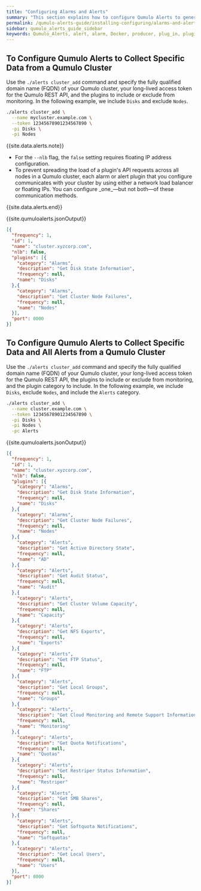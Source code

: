 ```yaml
---
title: "Configuring Alarms and Alerts"
summary: "This section explains how to configure Qumulo Alerts to generate alarms and alerts."
permalink: /qumulo-alerts-guide/installing-configuring/alarms-and-alerts.html
sidebar: qumulo_alerts_guide_sidebar
keywords: Qumulo_Alerts, alert, alarm, Docker, producer, plug_in, plugin, plug-in, monitoring, configure, configuration, JSON
---
```


## To Configure Qumulo Alerts to Collect Specific Data from a Qumulo Cluster
Use the `./alerts cluster_add` command and specify the fully qualified domain name (FQDN) of your Qumulo cluster, your long-lived access token for the Qumulo REST API, and the plugins to include or exclude from monitoring. In the following example, we include `Disks` and exclude `Nodes`.

```bash
./alerts cluster_add \
  --name mycluster.example.com \
  --token 12345678901234567890 \
  -pi Disks \
  -pi Nodes
```

{{site.data.alerts.note}}
<ul>
  <li>For the <code>--nlb</code> flag, the <code>false</code> setting requires floating IP address configuration.</li>
  <li>To prevent spreading the load of a plugin's API requests across all nodes in a Qumulo cluster, each alarm or alert plugin that you configure communicates with your cluster by using either a network load balancer or floating IPs. You can configure _one_&mdash;but not both&mdash;of these communication methods.</li>
</ul>
{{site.data.alerts.end}}

{{site.qumuloalerts.jsonOutput}}
    
```json
[{
  "frequency": 1,
  "id": 1,
  "name": "cluster.xyzcorp.com",
  "nlb": false,
  "plugins": [{
    "category": "Alarms",
    "description": "Get Disk State Information",
    "frequency": null,
    "name": "Disks"
  },{
    "category": "Alarms",
    "description": "Get Cluster Node Failures",
    "frequency": null,
    "name": "Nodes"
  }],
  "port": 8000
}]
```

## To Configure Qumulo Alerts to Collect Specific Data and All Alerts from a Qumulo Cluster
Use the `./alerts cluster_add` command and specify the fully qualified domain name (FQDN) of your Qumulo cluster, your long-lived access token for the Qumulo REST API, the plugins to include or exclude from monitoring, and the plugin category to include. In the following example, we include `Disks`, exclude `Nodes`, and include the `Alerts` category.

```bash
./alerts cluster_add \
  --name cluster.example.com \
  --token 12345678901234567890 \
  -pi Disks \
  -pi Nodes \
  -pc Alerts
```

{{site.qumuloalerts.jsonOutput}}

```json
[{
  "frequency": 1,
  "id": 1,
  "name": "cluster.xyzcorp.com",
  "nlb": false,
  "plugins": [{
    "category": "Alarms",
    "description": "Get Disk State Information",
    "frequency": null,
    "name": "Disks"
  },{
    "category": "Alarms",
    "description": "Get Cluster Node Failures",
    "frequency": null,
    "name": "Nodes"
  },{
    "category": "Alerts",
    "description": "Get Active Directory State",
    "frequency": null,
    "name": "AD"
  },{
    "category": "Alerts",
    "description": "Get Audit Status",
    "frequency": null,
    "name": "Audit"
  },{
    "category": "Alerts",
    "description": "Get Cluster Volume Capacity",
    "frequency": null,
    "name": "Capacity"
  },{
    "category": "Alerts",
    "description": "Get NFS Exports",
    "frequency": null,
    "name": "Exports"
  },{
    "category": "Alerts",
    "description": "Get FTP Status",
    "frequency": null,
    "name": "FTP"
  },{
    "category": "Alerts",
    "description": "Get Local Groups",
    "frequency": null,
    "name": "Groups"
  },{
    "category": "Alerts",
    "description": "Get Cloud Monitoring and Remote Support Information",
    "frequency": null,
    "name": "Monitoring"
  },{
    "category": "Alerts",
    "description": "Get Quota Notifications",
    "frequency": null,
    "name": "Quotas"
  },{
    "category": "Alerts",
    "description": "Get Restriper Status Information",
    "frequency": null,
    "name": "Restriper"
  },{
    "category": "Alerts",
    "description": "Get SMB Shares",
    "frequency": null,
    "name": "Shares"
  },{
    "category": "Alerts",
    "description": "Get Softquota Notifications",
    "frequency": null,
    "name": "Softquotas"
  },{
    "category": "Alerts",
    "description": "Get Local Users",
    "frequency": null,
    "name": "Users"
  }],
  "port": 8000
}]
```
